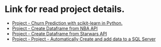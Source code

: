# Link for read project details.

- [Project - Churn Prediction with scikit-learn in Python.](https://phatchara-soros.notion.site/Project-Churn-Prediction-with-scikit-learn-in-Python-6da8e3e95c27410293f96b18ba58d299?pvs=4)
- [Project - Create Dataframe from NBA API](https://phatchara-soros.notion.site/Project-Create-Dataframe-from-NBA-API-394eec0ba69c4257af6bd18e76b82206?pvs=4)
- [Project - Create Dataframe from Starwars API](https://phatchara-soros.notion.site/Project-Create-Dataframe-from-Starwars-API-6424aabb349f400aad5533a3fe4e5b89?pvs=4)
- [Project - Project - Automatically Create and add data to a SQL Server](https://phatchara-soros.notion.site/Project-Automatically-Create-and-add-data-to-a-SQL-Server-with-Python-9b6ef9eeb827427785bff62459774387?pvs=4)